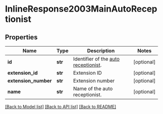 # InlineResponse2003MainAutoReceptionist

## Properties
Name | Type | Description | Notes
------------ | ------------- | ------------- | -------------
**id** | **str** | Identifier of the [auto receptionist](https://support.zoom.us/hc/en-us/articles/360021121312-Managing-Auto-Receptionists-and-Interactive-Voice-Response-IVR-). | [optional] 
**extension_id** | **str** | Extension ID | [optional] 
**extension_number** | **str** | Extension number | [optional] 
**name** | **str** | Name of the auto receptionist. | [optional] 

[[Back to Model list]](../README.md#documentation-for-models) [[Back to API list]](../README.md#documentation-for-api-endpoints) [[Back to README]](../README.md)


